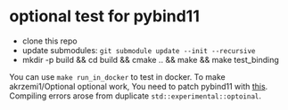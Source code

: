 # optional test for pybind11

-   clone this repo
-   update submodules: `git submodule update --init --recursive`
-   mkdir -p build && cd build && cmake .. && make && make test_binding

You can use `make run_in_docker` to test in docker.
To make akrzemi1/Optional optional work, You need to patch pybind11 with [this](pybind11.patch). 
Compiling errors arose from duplicate `std::experimental::optoinal`.